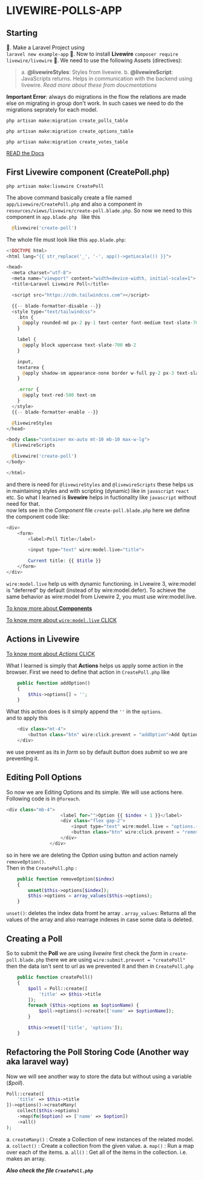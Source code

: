 # LIVEWIRE-POLLS-APP

## Starting

🚀. Make a Laravel Project using  
 `laravel new example-app`
🚀. Now to install **Livewire**
`composer require livewire/livewire`
🚀. We need to use the following Assets (directives):

> a. **@livewireStyles**: Styles from livewire.
> b. **@livewireScript**: JavaScripts returns. Helps in communication with the backend using livewire.
> _Read more about these from doucmentations_

**Important Error**: always do migrations in the flow the relations are made else on migrating in group don't work. In such cases we need to do the migrations seprately for each model.

```
php artisan make:migration create_polls_table

php artisan make:migration create_options_table

php artisan make:migration create_votes_table
```

[READ the Docs](https://livewire.laravel.com/docs/quickstart)

## First Livewire component (CreatePoll.php)

```
php artisan make:livewire CreatePoll
```

The above command basically create a file named `app/Livewire/CreatePoll.php` and also a component in `resources/views/livewire/create-poll.blade.php`. So now we need to this component in `app.blade.php ` like this

```php
  @livewire('create-poll')
```

The whole file must look like this `app.blade.php`:

```php
<!DOCTYPE html>
<html lang="{{ str_replace('_', '-', app()->getLocale()) }}">

<head>
  <meta charset="utf-8">
  <meta name="viewport" content="width=device-width, initial-scale=1">
  <title>Laravel Livewire Poll</title>

  <script src="https://cdn.tailwindcss.com"></script>

  {{-- blade-formatter-disable --}}
  <style type="text/tailwindcss">
    .btn {
      @apply rounded-md px-2 py-1 text-center font-medium text-slate-700 shadow-sm ring-1 ring-slate-700/10 hover:bg-slate-50
    }

    label {
      @apply block uppercase text-slate-700 mb-2
    }

    input,
    textarea {
      @apply shadow-sm appearance-none border w-full py-2 px-3 text-slate-700 leading-tight focus:outline-none
    }

    .error {
      @apply text-red-500 text-sm
    }
  </style>
  {{-- blade-formatter-enable --}}

  @livewireStyles
</head>

<body class="container mx-auto mt-10 mb-10 max-w-lg">
  @livewireScripts

  @livewire('create-poll')
</body>

</html>

```

and there is need for `@livewireStyles` and `@livewireScripts` these helps us in maintaining styles and with scripting (dynamic) like in `javascript` `react` etc. So what I learned is **livewire** helps in fuctionality like `javascript` without need for that.  
now lets see in the _Component_ file `create-poll.blade.php` here we define the component code like:

```php
<div>
    <form>
        <label>Poll Title</label>

        <input type="text" wire:model.live="title">

        Current title: {{ $title }}
    </form>
</div>

```

`wire:model.live` help us with dynamic functioning. in Livewire 3, wire:model is "deferred" by default (instead of by wire:model.defer). To achieve the same behavior as wire:model from Livewire 2, you must use wire:model.live.

[To know more about **Components**](https://livewire.laravel.com/docs/components)

[To know more about `wire:model.live` CLICK](https://livewire.laravel.com/docs/wire-model#live-updating)

## Actions in Livewire

[To know more about _Actions_ CLICK](https://livewire.laravel.com/docs/actions)

What I learned is simply that **Actions** helps us apply some action in the browser. First we need to define that action in `CreatePoll.php` like

```php
    public function addOption()
    {
        $this->options[] = '';
    }
```

What this action does is it simply append the `''` in the `options`.  
and to apply this

```php
    <div class="mt-4">
        <button class="btn" wire:click.prevent = "addOption">Add Option</button>
    </div>
```

we use prevent as its in _form_ so by default _button_ does _submit_ so we are preventing it.

## Editing Poll Options

So now we are Editing Options and its simple. We will use actions here. Following code is in `@foreach`.

```php
<div class="mb-4">
                    <label for="">Option {{ $index + 1 }}</label>
                    <div class="flex gap-2">
                        <input type="text" wire:model.live = "options.{{ $index }}"/>
                        <button class="btn" wire:click.prevent = "removeOption({{ $index }})">Remove</button>
                    </div>
                </div>
```

so in here we are deleting the _Option_ using button and action namely `removeOption()`.  
Then in the `CreatePoll.php` :

```php
    public function removeOption($index)
    {
        unset($this->options[$index]);
        $this->options = array_values($this->options);
    }
```

`unset()`: deletes the index data fromt he array .
`array_values`: Returns all the values of the array and also rearrage indexes in case some data is deleted.

## Creating a Poll

So to submit the **Poll** we are using _livewire_ first check the _form_ in `create-poll.blade.php` there we are using `wire:submit.prevent = "createPoll"` then the data isn't sent to url as we prevented it and then in `CreatePoll.php`

```php
    public function createPoll()
    {
        $poll = Poll::create([
            'title' => $this->title
        ]);
        foreach ($this->options as $optionName) {
            $poll->options()->create(['name' => $optionName]);
        }

        $this->reset(['title', 'options']);
    }
```

## Refactoring the Poll Storing Code (Another way aka laravel way)

Now we will see another way to store the data but without using a variable (_$poll_).

```php
Poll::create([
    'title' => $this->title
])->options()->createMany(
    collect($this->options)
    ->map(fn($option) => ['name' => $option])
    ->all()
);
```

a. `createMany()` : Create a Collection of new instances of the related model.
a. `collect()` : Create a collection from the given value.
a. `map()` : Run a map over each of the items.
a. `all()` : Get all of the items in the collection. i.e. makes an array.

**_Also check the file `CreatePoll.php`_**
